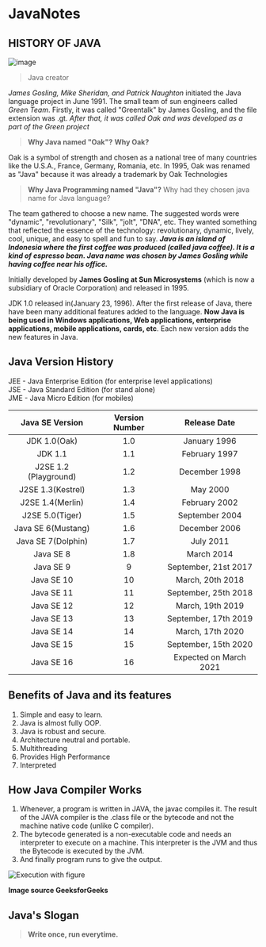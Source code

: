 # JavaNotes


## HISTORY OF JAVA


![image](https://user-images.githubusercontent.com/67812755/106250062-2480a280-6239-11eb-8ced-5d2df8068bb1.png)

> Java creator

_James Gosling, Mike Sheridan, and Patrick Naughton_ initiated the Java language project in June 1991. The small team of sun engineers called _Green Team_.
Firstly, it was called "Greentalk" by James Gosling, and the file extension was .gt.
_After that, it was called Oak and was developed as a part of the Green project_

> **Why Java named "Oak"?**
  **Why Oak?**

 Oak is a symbol of strength and chosen as a national tree of many countries like the U.S.A., France, Germany, Romania, etc. In 1995, Oak was renamed as "Java" because it was already a trademark by Oak Technologies

>**Why Java Programming named "Java"?**
>Why had they chosen java name for Java language?

 The team gathered to choose a new name. The suggested words were "dynamic", "revolutionary", "Silk", "jolt", "DNA", etc. They wanted something that reflected the essence of the technology: revolutionary, dynamic, lively, cool, unique, and easy to spell and fun to say.
**_Java is an island of Indonesia where the first coffee was produced (called java coffee). It is a kind of espresso bean. Java name was chosen by James Gosling while having coffee near his office._**

Initially developed by **James Gosling at Sun Microsystems** (which is now a subsidiary of Oracle Corporation) and released in 1995.

JDK 1.0 released in(January 23, 1996). After the first release of Java, there have been many additional features added to the language. **Now Java is being used in Windows applications, Web applications, enterprise applications, mobile applications, cards, etc**. Each new version adds the new features in Java.

## Java Version History

JEE - Java Enterprise Edition (for enterprise level applications)  
JSE - Java Standard Edition (for stand alone)  
JME - Java Micro Edition (for mobiles)  

|Java SE Version| Version Number|Release Date|
|:-------------:|:-------------:|:-----------:
 |JDK 1.0(Oak)|1.0|January 1996|
 |JDK 1.1|1.1|February 1997|
 |J2SE 1.2 (Playground)|1.2|December 1998|
|J2SE 1.3(Kestrel)|1.3|May 2000|
|J2SE 1.4(Merlin)|1.4|February 2002|
|J2SE 5.0(Tiger)|1.5|September 2004|
|Java SE 6(Mustang)|1.6|December 2006|
|Java SE 7(Dolphin)|1.7|July 2011|
|Java SE 8|1.8|March 2014|
|Java SE 9|9|September, 21st 2017|
|Java SE 10|10| March, 20th 2018|
|Java SE 11|11|September, 25th 2018|
|Java SE 12|12|March, 19th 2019|
|Java SE 13|13|September, 17th 2019|
|Java SE 14|14|March, 17th 2020|
|Java SE 15|15|September, 15th 2020|
|Java SE 16|16|Expected on March 2021|


## Benefits of Java and its features 

1. Simple and easy to learn.
2. Java is  almost fully OOP.
3. Java is robust and secure.
4. Architecture neutral and portable.
5. Multithreading
6. Provides High Performance
7. Interpreted

## How Java Compiler Works
1.  Whenever, a program is written in JAVA, the javac compiles it.
    The result of the JAVA compiler is the .class file or the bytecode and not the machine native code (unlike C compiler).
   2.  The bytecode generated is a non-executable code and needs an interpreter to execute on a machine. This interpreter is the JVM and thus the Bytecode is executed by the JVM.
   3.  And finally program runs to give the output.

![Execution with figure](https://cdncontribute.geeksforgeeks.org/wp-content/uploads/java-platform-independent.png)

__Image source GeeksforGeeks__

## Java's Slogan 
> **Write once, run everytime.**
